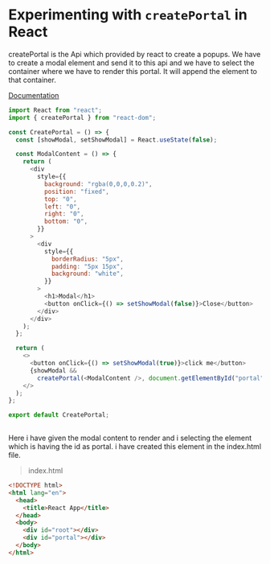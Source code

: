 # Experimenting with `createPortal` in React

createPortal is the Api which provided by react to create a popups. We have to create a modal element and send it to this api and we have to select the container where we have to render this portal. It will append the element to that container. 

[Documentation](https://react.dev/reference/react-dom/createPortal)

```javascript
import React from "react";
import { createPortal } from "react-dom";

const CreatePortal = () => {
  const [showModal, setShowModal] = React.useState(false);

  const ModalContent = () => {
    return (
      <div
        style={{
          background: "rgba(0,0,0,0.2)",
          position: "fixed",
          top: "0",
          left: "0",
          right: "0",
          bottom: "0",
        }}
      >
        <div
          style={{
            borderRadius: "5px",
            padding: "5px 15px",
            background: "white",
          }}
        >
          <h1>Modal</h1>
          <button onClick={() => setShowModal(false)}>Close</button>
        </div>
      </div>
    );
  };

  return (
    <>
      <button onClick={() => setShowModal(true)}>click me</button>
      {showModal &&
        createPortal(<ModalContent />, document.getElementById("portal"))}
    </>
  );
};

export default CreatePortal;
 
```
Here i have given the modal content to render and i selecting the element which is having the id as portal. i have created this element in the index.html file.

> index.html
```HTML
<!DOCTYPE html>
<html lang="en">
  <head>
    <title>React App</title>
  </head>
  <body>
    <div id="root"></div>
    <div id="portal"></div>
  </body>
</html>
```
